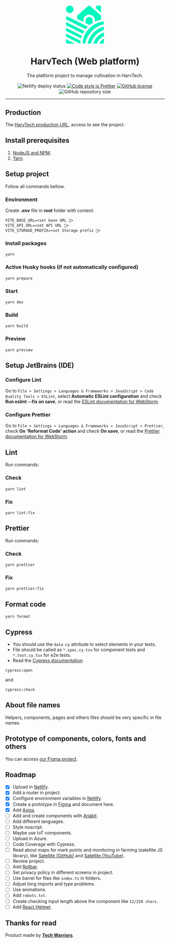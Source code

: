 <p align="center">
    <img align="center" src="./public/images/logo.svg" width="120px" alt="HarvTech logo" />
    <br>
    <h1 align="center">HarvTech (Web platform)</h1>
    <p align="center">The platform project to manage cultivation in HarvTech.</p>
    <p align="center">
        <img align="center" src="https://api.netlify.com/api/v1/badges/2e789c67-a9a2-4212-98c6-ff19b0b803bd/deploy-status" alt="Netlify deploy status" />
        <a href="https://github.com/prettier/prettier"><img align="center" src="https://img.shields.io/badge/code_style-prettier-ff69b4.svg" alt="Code style is Prettier" /></a>
        <a href="https://github.com/tech-warriors-corporation/harvtech-platform-web/blob/main/LICENSE"><img align="center" src="https://img.shields.io/github/license/tech-warriors-corporation/harvtech-platform-web" alt="GitHub license" /></a>
        <img align="center" src="https://img.shields.io/github/repo-size/tech-warriors-corporation/harvtech-platform-web" alt="GitHub repository size" />
    </p>
</p>

<hr>

## Production
The [HarvTech production URL](https://harvtech.netlify.app), access to see the project.

## Install prerequisites
1. [NodeJS and NPM](https://nodejs.org/en/download).
2. [Yarn](https://classic.yarnpkg.com/lang/en/docs/install).

## Setup project
Follow all commands bellow.

### Environment
Create **.env** file in **root** folder with content.
```
VITE_BASE_URL=<set base URL 🔑>
VITE_API_URL=<set API URL 🔑>
VITE_STORAGE_PREFIX=<set Storage prefix 🔑>
```

### Install packages
```
yarn
```

### Active Husky hooks (if not automatically configured)
```
yarn prepare
```

### Start
```
yarn dev
```

### Build
```
yarn build
```

### Preview
```
yarn preview
```

## Setup JetBrains (IDE)

### Configure Lint
Go to `File > Settings > Languages & Frameworks > JavaScript > Code Quality Tools > ESLint`, select **Automatic ESLint configuration** and check **Run eslint --fix on save**, or read the [ESLint documentation for WebStorm](https://www.jetbrains.com/help/webstorm/eslint.html).

### Configure Prettier
Go to `File > Settings > Languages & Frameworks > JavaScript > Prettier`, check **On 'Reformat Code' action** and check **On save**, or read the [Prettier documentation for WebStorm](https://www.jetbrains.com/help/webstorm/prettier.html).

## Lint
Run commands:

### Check
```
yarn lint
```

### Fix
```
yarn lint:fix
```

## Prettier
Run commands:

### Check
```
yarn prettier
```

### Fix
```
yarn prettier:fix
```

## Format code
```
yarn format
```

## Cypress
- You should use the `data-cy` attribute to select elements in your tests.
- File should be called as `*.spec.cy.tsx` for component tests and `*.test.cy.tsx` for e2e tests.
- Read the [Cypress documentation](https://docs.cypress.io/guides/overview/why-cypress).
```
cypress:open
```
and
```
cypress:check
```

## About file names
Helpers, components, pages and others files should be very specific in file names.

## Prototype of components, colors, fonts and others
You can access [our Figma project](https://www.figma.com/proto/PpsZVwe459CmUD76YnPbqJ/HarvTech?node-id=256-280&t=NirCfSXcluKA1giG-0&scaling=scale-down&page-id=0%3A1&starting-point-node-id=256%3A280).

## Roadmap
- [X] Upload in [Netlify](https://www.netlify.com).
- [X] Add a router in project.
- [X] Configure environment variables in [Netlify](https://www.netlify.com).
- [X] Create a prototype in [Figma](https://www.figma.com) and document here.
- [X] Add [Axios](https://axios-http.com).
- [ ] Add and create components with [Ariakit](https://ariakit.org).
- [ ] Add different languages.
- [ ] Style noscript.
- [ ] Maybe use IoT components.
- [ ] Upload in Azure.
- [ ] Code Coverage with Cypress.
- [ ] Read about maps for mark points and monitoring in farming (satellite JS library), like [Satellite (GitHub)](https://github.com/shashwatak/satellite-js) and [Satellite (YouTube)](https://www.youtube.com/watch?v=SctXG86xPw0).
- [ ] Review project.
- [ ] Add [Rollbar](https://rollbar.com).
- [ ] Set privacy policy in different screens in project.
- [ ] Use barrel for files like `index.ts` in folders.
- [ ] Adjust long imports and type problems.
- [ ] Use animations.
- [ ] Add `robots.txt`.
- [ ] Create checking input length above the component like `12/250 chars`.
- [ ] Add [React Helmet](https://github.com/nfl/react-helmet).

## Thanks for read
Product made by **[Tech Warriors](https://github.com/tech-warriors-corporation)**.
